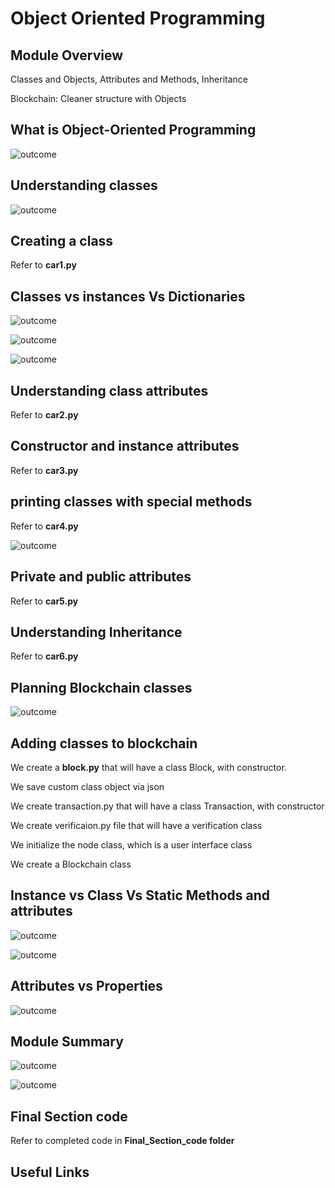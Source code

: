 # Object Oriented Programming

## Module Overview

Classes and Objects, Attributes and Methods, Inheritance

Blockchain: Cleaner structure with Objects

## What is Object-Oriented Programming

![outcome](./01.JPG)

## Understanding classes

![outcome](./02.JPG)

## Creating a class

Refer to **car1.py**

## Classes vs instances Vs Dictionaries

![outcome](./03.JPG)

![outcome](./04.JPG)

![outcome](./12.JPG)

## Understanding class attributes

Refer to **car2.py**

## Constructor and instance attributes

Refer to **car3.py**

## printing classes with special methods

Refer to **car4.py**

![outcome](./05.JPG)

## Private and public attributes

Refer to **car5.py**

## Understanding Inheritance

Refer to **car6.py**

## Planning Blockchain classes

![outcome](./06.JPG)

## Adding classes to blockchain

We create a **block.py** that will have a class Block, with constructor.

We save custom class object via json

We create transaction.py that will have a class Transaction, with constructor

We create verificaion.py file that will have a verification class

We initialize the node class, which is a user interface class

We create a Blockchain class

## Instance vs Class Vs Static Methods and attributes

![outcome](./07.JPG)

![outcome](./08.JPG)

## Attributes vs Properties


![outcome](./09.JPG)

## Module Summary

![outcome](./10.JPG)

![outcome](./11.JPG)

## Final Section code

Refer to completed code in **Final_Section_code folder**

## Useful Links















